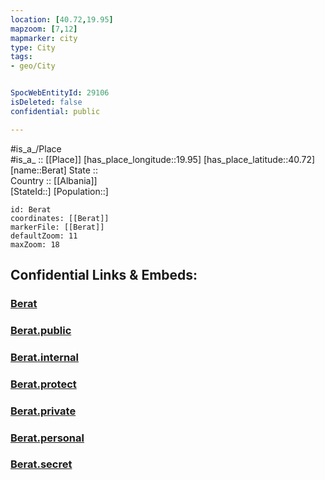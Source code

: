 ```yaml
---
location: [40.72,19.95] 
mapzoom: [7,12] 
mapmarker: city 
type: City
tags:
- geo/City


SpocWebEntityId: 29106
isDeleted: false
confidential: public

---
```

#is_a_/Place  
#is_a_ :: [[Place]] 
[has_place_longitude::19.95] 
[has_place_latitude::40.72] 
[name::Berat] 
State ::  
Country :: [[Albania]]  
[StateId::] 
[Population::] 



```leaflet
id: Berat
coordinates: [[Berat]] 
markerFile: [[Berat]] 
defaultZoom: 11 
maxZoom: 18
```


## Confidential Links & Embeds: 

### [Berat](/_Standards/Earth/Continent/Europe/Europe~South/Albania/Counties~Albania/Berat/City/Berat.md) 

### [Berat.public](/_public/Earth/Continent/Europe/Europe~South/Albania/Counties~Albania/Berat/City/Berat.public.md) 

### [Berat.internal](/_internal/Earth/Continent/Europe/Europe~South/Albania/Counties~Albania/Berat/City/Berat.internal.md) 

### [Berat.protect](/_protect/Earth/Continent/Europe/Europe~South/Albania/Counties~Albania/Berat/City/Berat.protect.md) 

### [Berat.private](/_private/Earth/Continent/Europe/Europe~South/Albania/Counties~Albania/Berat/City/Berat.private.md) 

### [Berat.personal](/_personal/Earth/Continent/Europe/Europe~South/Albania/Counties~Albania/Berat/City/Berat.personal.md) 

### [Berat.secret](/_secret/Earth/Continent/Europe/Europe~South/Albania/Counties~Albania/Berat/City/Berat.secret.md)

